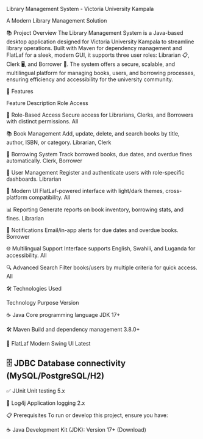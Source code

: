 Library Management System - Victoria University Kampala

  



  A Modern Library Management Solution


📚 Project Overview
The Library Management System is a Java-based desktop application designed for Victoria University Kampala to streamline library operations. Built with Maven for dependency management and FlatLaf for a sleek, modern GUI, it supports three user roles: Librarian 📋, Clerk 🖥️, and Borrower 📖. The system offers a secure, scalable, and multilingual platform for managing books, users, and borrowing processes, ensuring efficiency and accessibility for the university community.

🚀 Features



Feature
Description
Role Access



🔐 Role-Based Access
Secure access for Librarians, Clerks, and Borrowers with distinct permissions.
All


📚 Book Management
Add, update, delete, and search books by title, author, ISBN, or category.
Librarian, Clerk


📅 Borrowing System
Track borrowed books, due dates, and overdue fines automatically.
Clerk, Borrower


👤 User Management
Register and authenticate users with role-specific dashboards.
Librarian


🎨 Modern UI
FlatLaf-powered interface with light/dark themes, cross-platform compatibility.
All


📊 Reporting
Generate reports on book inventory, borrowing stats, and fines.
Librarian


📧 Notifications
Email/in-app alerts for due dates and overdue books.
Borrower


🌐 Multilingual Support
Interface supports English, Swahili, and Luganda for accessibility.
All


🔍 Advanced Search
Filter books/users by multiple criteria for quick access.
All



🛠️ Technologies Used



Technology
Purpose
Version



☕ Java
Core programming language
JDK 17+


🛠️ Maven
Build and dependency management
3.8.0+


🎨 FlatLaf
Modern Swing UI
Latest


🗄️ JDBC
Database connectivity (MySQL/PostgreSQL/H2)
-


✅ JUnit
Unit testing
5.x


📜 Log4j
Application logging
2.x



📋 Prerequisites
To run or develop this project, ensure you have:

☕ Java Development Kit (JDK): Version 17+ (Download)

